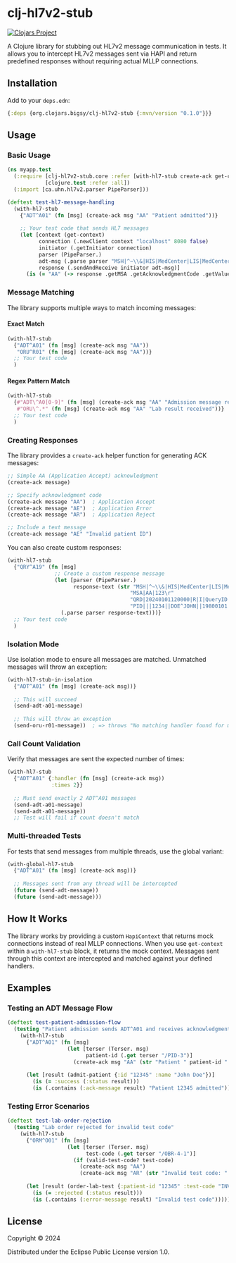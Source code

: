 # clj-hl7v2-stub

[![Clojars Project](https://img.shields.io/clojars/v/org.clojars.bigsy/clj-hl7v2-stub.svg)](https://clojars.org/org.clojars.bigsy/clj-hl7v2-stub)

A Clojure library for stubbing out HL7v2 message communication in tests. It allows you to intercept HL7v2 messages sent via HAPI and return predefined responses without requiring actual MLLP connections.

## Installation

Add to your `deps.edn`:

```clojure
{:deps {org.clojars.bigsy/clj-hl7v2-stub {:mvn/version "0.1.0"}}}
```

## Usage

### Basic Usage

```clojure
(ns myapp.test
  (:require [clj-hl7v2-stub.core :refer [with-hl7-stub create-ack get-context]]
            [clojure.test :refer :all])
  (:import [ca.uhn.hl7v2.parser PipeParser]))

(deftest test-hl7-message-handling
  (with-hl7-stub
    {"ADT^A01" (fn [msg] (create-ack msg "AA" "Patient admitted"))}
    
    ;; Your test code that sends HL7 messages
    (let [context (get-context)
          connection (.newClient context "localhost" 8080 false)
          initiator (.getInitiator connection)
          parser (PipeParser.)
          adt-msg (.parse parser "MSH|^~\\&|HIS|MedCenter|LIS|MedCenter|20240101120000||ADT^A01|123|P|2.4\rPID|||1234||DOE^JOHN")
          response (.sendAndReceive initiator adt-msg)]
      (is (= "AA" (-> response .getMSA .getAcknowledgmentCode .getValue))))))
```

### Message Matching

The library supports multiple ways to match incoming messages:

#### Exact Match
```clojure
(with-hl7-stub
  {"ADT^A01" (fn [msg] (create-ack msg "AA"))
   "ORU^R01" (fn [msg] (create-ack msg "AA"))}
  ;; Your test code
  )
```

#### Regex Pattern Match
```clojure
(with-hl7-stub
  {#"ADT\^A0[0-9]" (fn [msg] (create-ack msg "AA" "Admission message received"))
   #"ORU\^.*" (fn [msg] (create-ack msg "AA" "Lab result received"))}
  ;; Your test code
  )
```

### Creating Responses

The library provides a `create-ack` helper function for generating ACK messages:

```clojure
;; Simple AA (Application Accept) acknowledgment
(create-ack message)

;; Specify acknowledgment code
(create-ack message "AA")  ; Application Accept
(create-ack message "AE")  ; Application Error
(create-ack message "AR")  ; Application Reject

;; Include a text message
(create-ack message "AE" "Invalid patient ID")
```

You can also create custom responses:

```clojure
(with-hl7-stub
  {"QRY^A19" (fn [msg]
               ;; Create a custom response message
               (let [parser (PipeParser.)
                     response-text (str "MSH|^~\\&|HIS|MedCenter|LIS|MedCenter|20240101120000||ADR^A19|456|P|2.4\r"
                                       "MSA|AA|123\r"
                                       "QRD|20240101120000|R|I|QueryID|||1^RD|1234|DEM\r"
                                       "PID|||1234||DOE^JOHN||19800101|M")]
                 (.parse parser response-text)))}
  ;; Your test code
  )
```

### Isolation Mode

Use isolation mode to ensure all messages are matched. Unmatched messages will throw an exception:

```clojure
(with-hl7-stub-in-isolation
  {"ADT^A01" (fn [msg] (create-ack msg))}
  
  ;; This will succeed
  (send-adt-a01-message)
  
  ;; This will throw an exception
  (send-oru-r01-message))  ; => throws "No matching handler found for message"
```

### Call Count Validation

Verify that messages are sent the expected number of times:

```clojure
(with-hl7-stub
  {"ADT^A01" {:handler (fn [msg] (create-ack msg))
              :times 2}}
  
  ;; Must send exactly 2 ADT^A01 messages
  (send-adt-a01-message)
  (send-adt-a01-message))
  ;; Test will fail if count doesn't match
```

### Multi-threaded Tests

For tests that send messages from multiple threads, use the global variant:

```clojure
(with-global-hl7-stub
  {"ADT^A01" (fn [msg] (create-ack msg))}
  
  ;; Messages sent from any thread will be intercepted
  (future (send-adt-message))
  (future (send-adt-message)))
```

## How It Works

The library works by providing a custom `HapiContext` that returns mock connections instead of real MLLP connections. When you use `get-context` within a `with-hl7-stub` block, it returns the mock context. Messages sent through this context are intercepted and matched against your defined handlers.

## Examples

### Testing an ADT Message Flow

```clojure
(deftest test-patient-admission-flow
  (testing "Patient admission sends ADT^A01 and receives acknowledgment"
    (with-hl7-stub
      {"ADT^A01" (fn [msg]
                   (let [terser (Terser. msg)
                         patient-id (.get terser "/PID-3")]
                     (create-ack msg "AA" (str "Patient " patient-id " admitted"))))}
      
      (let [result (admit-patient {:id "12345" :name "John Doe"})]
        (is (= :success (:status result)))
        (is (.contains (:ack-message result) "Patient 12345 admitted"))))))
```

### Testing Error Scenarios

```clojure
(deftest test-lab-order-rejection
  (testing "Lab order rejected for invalid test code"
    (with-hl7-stub
      {"ORM^O01" (fn [msg]
                   (let [terser (Terser. msg)
                         test-code (.get terser "/OBR-4-1")]
                     (if (valid-test-code? test-code)
                       (create-ack msg "AA")
                       (create-ack msg "AR" (str "Invalid test code: " test-code)))))}
      
      (let [result (order-lab-test {:patient-id "12345" :test-code "INVALID"})]
        (is (= :rejected (:status result)))
        (is (.contains (:error-message result) "Invalid test code"))))))
```

## License

Copyright © 2024

Distributed under the Eclipse Public License version 1.0.
